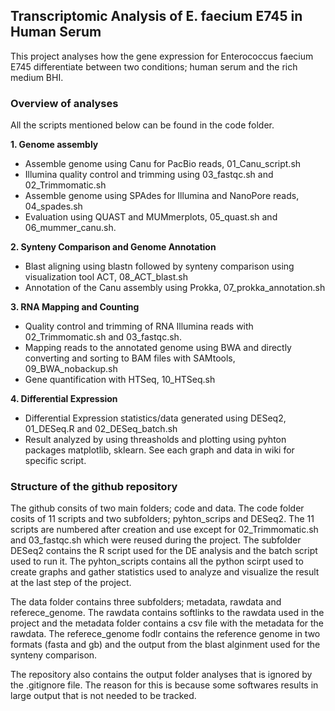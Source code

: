 
## Transcriptomic Analysis of E. faecium E745 in Human Serum
This project analyses how the gene expression for Enterococcus faecium E745 differentiate between two conditions; human serum and the rich medium BHI. 

### Overview of analyses

All the scripts mentioned below can be found in the code folder.

**1. Genome assembly**
  - Assemble genome using Canu for PacBio reads, 01_Canu_script.sh
  - Illumina quality control and trimming using 03_fastqc.sh and 02_Trimmomatic.sh
  - Assemble genome using SPAdes for Illumina and NanoPore reads, 04_spades.sh
  - Evaluation using QUAST and MUMmerplots, 05_quast.sh and 06_mummer_canu.sh.

**2. Synteny Comparison and Genome Annotation**
  - Blast aligning using blastn followed by synteny comparison using visualization tool ACT, 08_ACT_blast.sh
  - Annotation of the Canu assembly using Prokka, 07_prokka_annotation.sh

**3. RNA Mapping and Counting**
  - Quality control and trimming of RNA Illumina reads with 02_Trimmomatic.sh and 03_fastqc.sh.
  - Mapping reads to the annotated genome using BWA and directly converting and sorting to BAM files with SAMtools, 09_BWA_nobackup.sh
  - Gene quantification with HTSeq, 10_HTSeq.sh

**4. Differential Expression**
   - Differential Expression statistics/data generated using DESeq2, 01_DESeq.R and 02_DESeq_batch.sh
   - Result analyzed by using threasholds and plotting using pyhton packages matplotlib, sklearn. See each graph and data in wiki for specific script.  
  

   ### Structure of the github repository
   
The github consits of two main folders; code and data. The code folder cosits of 11 scripts and two subfolders; pyhton_scrips and DESeq2. The 11 scripts are numbered after creation and use except for 02_Trimmomatic.sh and 03_fastqc.sh which were reused during the project. The subfolder DESeq2 contains the R script used for the DE analysis and the batch script used to run it. The pyhton_scripts contains all the python scirpt used to create graphs and gather statistics used to analyze and visualize the result at the last step of the project. 

The data folder contains three subfolders; metadata, rawdata and referece_genome. The rawdata contains softlinks to the rawdata used in the project and the metadata folder contains a csv file with the metadata for the rawdata. The referece_genome fodlr contains the reference genome in two formats (fasta and gb) and the output from the blast alginment used for the synteny comparison.

The repository also contains the output folder analyses that is ignored by the .gitignore file. The reason for this is because some softwares results in large output that is not needed to be tracked.
